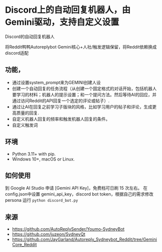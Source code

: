 # Discord上的自动回复机器人，由Gemini驱动，支持自定义设置

Discord的自动回复机器人

将Reddit鸭鸭Autoreplybot Gemini核心+人社/触发逻辑保留，将Reddit依赖换成discord适配

## 功能，

- 通过设置system_prompt来为GEMINI创建人设
- 创建一个自动回复的任务流程（从创建一个固定格式的对话开始，包括机器人要学习的材料；机器人的提示设置；和一个提问方法。然后等待AI的回应，并通过访问Reddit的API回复一个选定的评论或帖子）.
- 通过让AI在回复之前学习子版块的风格，比如学习用户的帖子和评论，生成更高质量的回复.
- 自定义机器人回复的频率和触发机器人回复的条件。
- 自定义触发词


## 环境

- Python 3.11+ with pip.
- Windows 10+, macOS or Linux.

## 如何使用
到 Google AI Studio 申请 [Gemini API Key]，免费档可日刷 15 次左右。
在config.json中设置 gemini_api_key，discord bot token，根据自己的需求修改persona
运行 ```python discord_bot.py```


## 来源
- https://github.com/AutoReplySender/Youmo-SydneyBot
- https://github.com/juzeon/SydneyQt
- https://github.com/JayGarland/Autoreply_Sydneybot_Reddit/tree/GeminiCore_Reddit
